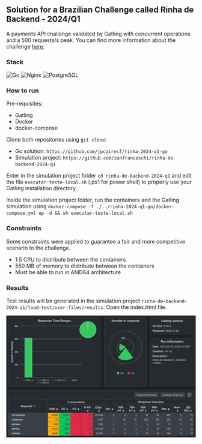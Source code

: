 ## Solution for a Brazilian Challenge called Rinha de Backend - 2024/Q1
A payments API challenge validated by Gatling with concurrent operations and a 500 requests/s peak.
You can find more information about the challenge [here](https://github.com/zanfranceschi/rinha-de-backend-2024-q1).

### Stack
![Go](https://img.shields.io/badge/go-%2300ADD8.svg?style=for-the-badge&logo=go&logoColor=white)
![Nginx](https://img.shields.io/badge/nginx-%23009639.svg?style=for-the-badge&logo=nginx&logoColor=white)
![PostgreSQL](https://img.shields.io/badge/PostgreSQL-316192?style=for-the-badge&logo=postgresql&logoColor=white)

### How to run
Pre-requisites: 
- Gatling
- Docker
- docker-compose

Clone both repositories using `git clone`:

- Go solution: `https://github.com/jpcairesf/rinha-2024-q1-go`
- Simulation project: `https://github.com/zanfranceschi/rinha-de-backend-2024-q1`

Enter in the simulation project folder `cd rinha-de-backend-2024-q1` and edit the file `executar-teste-local.sh` (.ps1 for power shell) to properly use your Gatling installation directory.

Inside the simulation project folder, run the containers and the Gatling simulation using
`docker-compose -f ./../rinha-2024-q1-go/docker-compose.yml up -d && sh executar-teste-local.sh`

### Constraints
Some constraints were applied to guarantee a fair and more competitive scenario to the challenge.
- 1.5 CPU to distribute between the containers
- 550 MB of memory to distribute between the containers
- Must be able to run in AMD64 architecture
  
### Results
Test results will be generated in the simulation project `rinha-de-backend-2024-q1/load-test/user-files/results`. Open the index.html file.

![image](https://github.com/jpcairesf/rinha-2024-q1-go/blob/master/results.png)
